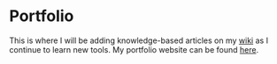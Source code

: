 # Portfolio
This is where I will be adding knowledge-based articles on my [wiki](https://github.com/mluchettii/portfolio/wiki) as I continue to learn new tools. My portfolio website can be found [here](https://ml3457.wixsite.com/mluchetti).
